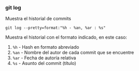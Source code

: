 ### git log

Muestra el historial de commits

```
git log --pretty=format:"%h - %an, %ar : %s"
```

Muestra el historial con el formato indicado, en este caso:

1. `%h` - Hash en formato abreviado
2. `%an` - Nombre del autor de cada commit que se encuentre
3. `%ar` - Fecha de autoría relativa
4. `%s` - Asunto del commit (título)
